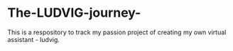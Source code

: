 # The-LUDVIG-journey-
This is a respository to track my passion project of creating my own virtual assistant - ludvig. 
